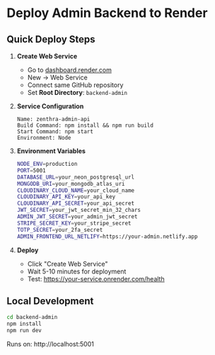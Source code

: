 # Deploy Admin Backend to Render

## Quick Deploy Steps

1. **Create Web Service**
   - Go to [dashboard.render.com](https://dashboard.render.com)
   - New → Web Service  
   - Connect same GitHub repository
   - Set **Root Directory**: `backend-admin`

2. **Service Configuration**
   ```
   Name: zenthra-admin-api
   Build Command: npm install && npm run build
   Start Command: npm start
   Environment: Node
   ```

3. **Environment Variables**
   ```bash
   NODE_ENV=production
   PORT=5001
   DATABASE_URL=your_neon_postgresql_url
   MONGODB_URI=your_mongodb_atlas_uri
   CLOUDINARY_CLOUD_NAME=your_cloud_name
   CLOUDINARY_API_KEY=your_api_key
   CLOUDINARY_API_SECRET=your_api_secret
   JWT_SECRET=your_jwt_secret_min_32_chars
   ADMIN_JWT_SECRET=your_admin_jwt_secret
   STRIPE_SECRET_KEY=your_stripe_secret
   TOTP_SECRET=your_2fa_secret
   ADMIN_FRONTEND_URL_NETLIFY=https://your-admin.netlify.app
   ```

4. **Deploy**
   - Click "Create Web Service"
   - Wait 5-10 minutes for deployment  
   - Test: https://your-service.onrender.com/health

## Local Development
```bash
cd backend-admin
npm install
npm run dev
```

Runs on: http://localhost:5001
